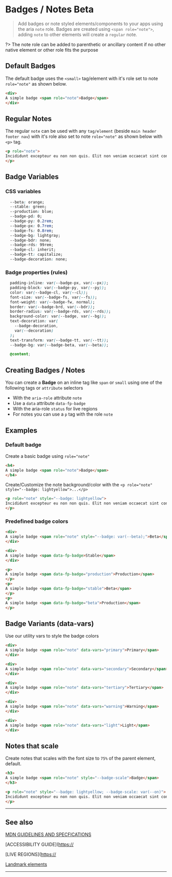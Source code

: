 # Badges / Notes <span role="note" aria-label="status" style="--badge: var(--beta)">Beta</span>

> Add badges or note styled elements/components to your apps using the aria `note` role. Badges are created using `<span role="note">`, adding `note` to other elements will create a `regular` note.

?> The note role can be added to parenthetic or ancillary content if no other native element or other role fits the purpose

## Default Badges

The default badge uses the `<small>` tag/element with it's role set to note `role="note"` as shown below.

```html preview
<div>
A simple badge <span role="note">Badge</span>
</div>
```

## Regular Notes

The regular `note` can be used with any `tag/element` (beside `main header footer nav`) with it's role also set to note `role="note"` as shown below with `<p>` tag.

```html preview
<p role="note">
Incididunt excepteur eu non non quis. Elit non veniam occaecat sint consequat laborum. Laboris velit labore amet in do reprehenderit consectetur commodo consectetur ullamco aliqua. Nulla exercitation sunt id aliquip eiusmod ad amet laboris dolore laborum amet. Ullamco duis ex eiusmod Lorem esse mollit qui cillum laboris. Culpa aliquip quis cillum sit ipsum consectetur ipsum aute.
</p>
```

## Badge Variables

### CSS variables

```css
  --beta: orange;
  --stable: green;
  --production: blue;
  --badge-pd: 0;
  --badge-py: 0.2rem;
  --badge-px: 0.7rem;
  --badge-fs: 0.8rem;
  --badge-bg: lightgray;
  --badge-bdr: none;
  --badge-rds: 99rem;
  --badge-cl: inherit;
  --badge-tt: capitalize;
  --badge-decoration: none;
```

### Badge properties (rules)

```css
  padding-inline: var(--badge-px, var(--px));
  padding-block: var(--badge-py, var(--py));
  color: var(--badge-cl, var(--cl));
  font-size: var(--badge-fs, var(--fs));
  font-weight: var(--badge-fw, normal);
  border: var(--badge-brd, var(--bdr));
  border-radius: var(--badge-rds, var(--rds));
  background-color: var(--badge, var(--bg));
  text-decoration: var(
    --badge-decoration,
    var(--decoration)
  );
  text-transform: var(--badge-tt, var(--tt));
  --badge-bg: var(--badge-beta, var(--beta));

  @content;
```

## Creating Badges / Notes

You can create a **Badge** on an inline tag like `span` or `small` using one of the following tags or `attribute` selectors

- With the `aria-role` attribute `note`
- Use a `data` attribute `data-fp-badge`
- With the aria-role `status` for live regions
- For notes you can use a `p` tag with the role `note`

## Examples

### Default badge

Create a basic badge using `role="note"`

```html preview
<h4>
A simple badge <span role="note">Badge</span>
</h4>
```

Create/Customize the note background/color with the `<p role="note" style="--badge: lightyellow">...</p>`

```html preview
<p role="note" style="--badge: lightyellow">
Incididunt excepteur eu non non quis. Elit non veniam occaecat sint consequat laborum. Laboris velit labore amet in do reprehenderit consectetur commodo consectetur ullamco aliqua. Nulla exercitation sunt id aliquip eiusmod ad amet laboris dolore laborum amet. Ullamco duis ex eiusmod Lorem esse mollit qui cillum laboris. Culpa aliquip quis cillum sit ipsum consectetur ipsum aute.
</p>
```

### Predefined badge colors

```html preview
<div>
A simple badge <span role="note" style="--badge: var(--beta);">Beta</span>
</div>
```

```html preview
<div>
A simple badge <span data-fp-badge>Stable</span>
</div>
```

```html preview
<p>
A simple badge <span data-fp-badge="production">Production</span>
</p>
<p>
A simple badge <span data-fp-badge="stable">Beta</span>
</p>
<p>
A simple badge <span data-fp-badge="beta">Production</span>
</p>
```

## Badge Variants (data-vars)

Use our utility vars to style the badge colors

```html preview
<div>
A simple badge <span role="note" data-vars="primary">Primary</span>
</div>
```

```html preview
<div>
A simple badge <span role="note" data-vars="secondary">Secondary</span>
</div>
```

```html preview
<div>
A simple badge <span role="note" data-vars="tertiary">Tertiary</span>
</div>
```

```html preview
<div>
A simple badge <span role="note" data-vars="warning">Warning</span>
</div>
```

```html preview
<div>
A simple badge <span role="note" data-vars="light">Light</span>
</div>
```

## Notes that scale

Create notes that scales with the font size to `75%` of the parent element, default.

```html preview
<h3>
A simple badge <span role="note" style="--badge-scale">Badge</span>
</h3>
```

```html preview
<p role="note" style="--badge: lightyellow; --badge-scale: var(--on)">
Incididunt excepteur eu non non quis. Elit non veniam occaecat sint consequat laborum. Laboris velit labore amet in do reprehenderit consectetur commodo consectetur ullamco aliqua. Nulla exercitation sunt id aliquip eiusmod ad amet laboris dolore laborum amet. Ullamco duis ex eiusmod Lorem esse mollit qui cillum laboris. Culpa aliquip quis cillum sit ipsum consectetur ipsum aute.
</p>
```

----

## See also

[MDN GUIDELINES AND SPECFICATIONS](https://developer.mozilla.org/en-US/docs/Web/Accessibility/ARIA/Roles/note_role ':_target="_blank"')

[ACCESSIBILITY GUIDE]([https://](https://www.w3.org/TR/wai-aria-1.1/#note ':_target="_blank"')

[LIVE REGIONS]([https://](https://developer.mozilla.org/en-US/docs/Web/Accessibility/ARIA/ARIA_Live_Regions ':_target="_blank"')

[Landmark elements](https://web.dev/use-landmarks/ ':target="_blank"')

----
